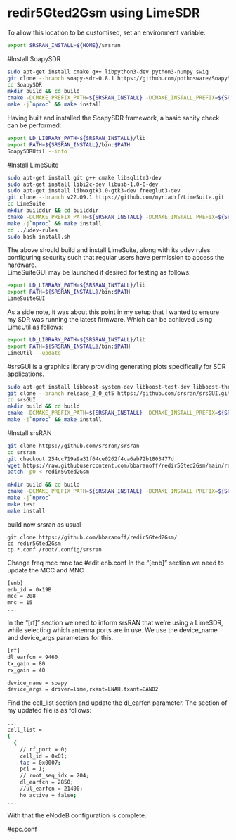 # redir5Gted2Gsm using LimeSDR

To allow this location to be customised, set an environment variable:
```bash
export SRSRAN_INSTALL=${HOME}/srsran
```

#Install SoapySDR
```bash
sudo apt-get install cmake g++ libpython3-dev python3-numpy swig
git clone --branch soapy-sdr-0.8.1 https://github.com/pothosware/SoapySDR.git
cd SoapySDR
mkdir build && cd build
cmake -DCMAKE_PREFIX_PATH=${SRSRAN_INSTALL} -DCMAKE_INSTALL_PREFIX=${SRSRAN_INSTALL} ..
make -j`nproc` && make install
```

Having built and installed the SoapySDR framework, a basic sanity check can be performed:
````bash
export LD_LIBRARY_PATH=${SRSRAN_INSTALL}/lib
export PATH=${SRSRAN_INSTALL}/bin:$PATH
SoapySDRUtil --info
````
#Install LimeSuite

```bash
sudo apt-get install git g++ cmake libsqlite3-dev
sudo apt-get install libi2c-dev libusb-1.0-0-dev
sudo apt-get install libwxgtk3.0-gtk3-dev freeglut3-dev
git clone --branch v22.09.1 https://github.com/myriadrf/LimeSuite.git
cd LimeSuite
mkdir builddir && cd builddir
cmake -DCMAKE_PREFIX_PATH=${SRSRAN_INSTALL} -DCMAKE_INSTALL_PREFIX=${SRSRAN_INSTALL} ..
make -j`nproc` && make install
cd ../udev-rules
sudo bash install.sh
```
The above should build and install LimeSuite, along with its udev rules configuring security such that regular users have permission to access the hardware.
<br>
LimeSuiteGUI may be launched if desired for testing as follows:

```bash
export LD_LIBRARY_PATH=${SRSRAN_INSTALL}/lib
export PATH=${SRSRAN_INSTALL}/bin:$PATH
LimeSuiteGUI
```
As a side note, it was about this point in my setup that I wanted to ensure my SDR was running the latest firmware. Which can be achieved using LimeUtil as follows:

```bash
export LD_LIBRARY_PATH=${SRSRAN_INSTALL}/lib
export PATH=${SRSRAN_INSTALL}/bin:$PATH
LimeUtil --update
```

#srsGUI is a graphics library providing generating plots specifically for SDR applications.
```bash
sudo apt-get install libboost-system-dev libboost-test-dev libboost-thread-dev libqwt-qt5-dev qtbase5-dev
git clone --branch release_2_0_qt5 https://github.com/srsran/srsGUI.git
cd srsGUI
mkdir build && cd build
cmake -DCMAKE_PREFIX_PATH=${SRSRAN_INSTALL} -DCMAKE_INSTALL_PREFIX=${SRSRAN_INSTALL} ..
make -j`nproc` && make install
```

#Install srsRAN

```bash
git clone https://github.com/srsran/srsran
cd srsran
git checkout 254cc719a9a31f64ce0262f4ca6ab72b1803477d
wget https://raw.githubusercontent.com/bbaranoff/redir5Gted2Gsm/main/redir5Gted2Gsm.patch
patch -p0 < redir5Gted2Gsm

mkdir build && cd build
cmake -DCMAKE_PREFIX_PATH=${SRSRAN_INSTALL} -DCMAKE_INSTALL_PREFIX=${SRSRAN_INSTALL} -DUSE_LTE_RATES=ON ..
make -j`nproc`
make test
make install
```
build now srsran as usual
```
git clone https://github.com/bbaranoff/redir5Gted2Gsm/
cd redir5Gted2Gsm
cp *.conf /root/.config/srsran
```
Change freq mcc mnc tac
#edit enb.conf
In the “[enb]” section we need to update the MCC and MNC
```bash
[enb]
enb_id = 0x19B
mcc = 208
mnc = 15
...
```
In the “[rf]” section we need to inform srsRAN that we’re using a LimeSDR, while selecting which antenna ports are in use. We use the device_name and device_args parameters for this.
```bash
[rf]
dl_earfcn = 9460
tx_gain = 80
rx_gain = 40

device_name = soapy
device_args = driver=lime,rxant=LNAH,txant=BAND2
```

Find the cell_list section and update the dl_earfcn parameter. The section of my updated file is as follows:
```bash
...
cell_list =
(
  {
    // rf_port = 0;
    cell_id = 0x01;
    tac = 0x0007;
    pci = 1;
    // root_seq_idx = 204;
    dl_earfcn = 2850;
    //ul_earfcn = 21400;
    ho_active = false;
...
```
With that the eNodeB configuration is complete.

#epc.conf


